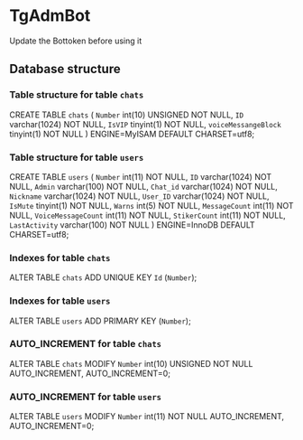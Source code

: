 # TgAdmBot
 Update the Bottoken before using it
 ## Database structure
### Table structure for table `chats`

CREATE TABLE `chats` (
  `Number` int(10) UNSIGNED NOT NULL,
  `ID` varchar(1024) NOT NULL,
  `IsVIP` tinyint(1) NOT NULL,
  `voiceMessangeBlock` tinyint(1) NOT NULL
) ENGINE=MyISAM DEFAULT CHARSET=utf8;

### Table structure for table `users`

CREATE TABLE `users` (
  `Number` int(11) NOT NULL,
  `ID` varchar(1024) NOT NULL,
  `Admin` varchar(100) NOT NULL,
  `Chat_id` varchar(1024) NOT NULL,
  `Nickname` varchar(1024) NOT NULL,
  `User_ID` varchar(1024) NOT NULL,
  `IsMute` tinyint(1) NOT NULL,
  `Warns` int(5) NOT NULL,
  `MessageCount` int(11) NOT NULL,
  `VoiceMessageCount` int(11) NOT NULL,
  `StikerCount` int(11) NOT NULL,
  `LastActivity` varchar(100) NOT NULL
) ENGINE=InnoDB DEFAULT CHARSET=utf8;

### Indexes for table `chats`

ALTER TABLE `chats`
  ADD UNIQUE KEY `Id` (`Number`);

### Indexes for table `users`

ALTER TABLE `users`
  ADD PRIMARY KEY (`Number`);
  
### AUTO_INCREMENT for table `chats`

ALTER TABLE `chats`
  MODIFY `Number` int(10) UNSIGNED NOT NULL AUTO_INCREMENT, AUTO_INCREMENT=0;

### AUTO_INCREMENT for table `users`

ALTER TABLE `users`
  MODIFY `Number` int(11) NOT NULL AUTO_INCREMENT, AUTO_INCREMENT=0;
